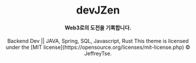 <div align="center">
  <h1>devJZen</h1>
</div>

<h4 align="center">
Web3로의 도전을 기록합니다.
</h4>

<p align="center">
Backend Dev || JAVA, Spring, SQL, Javascript, Rust
This theme is licensed under the [MIT license](https://opensource.org/licenses/mit-license.php) © JeffreyTse.
